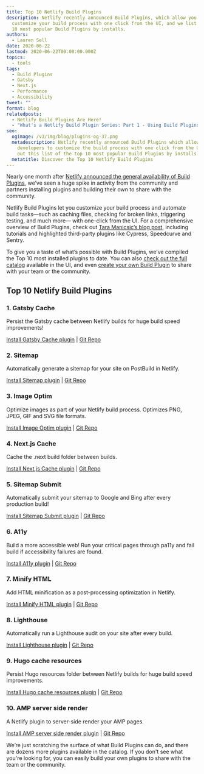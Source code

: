 ```yaml
---
title: Top 10 Netlify Build Plugins
description: Netlify recently announced Build Plugins, which allow you to
  customize your build process with one click from the UI, and we list the top
  10 most popular Build Plugins by installs.
authors:
  - Lauren Sell
date: 2020-06-22
lastmod: 2020-06-22T00:00:00.000Z
topics:
  - tools
tags:
  - Build Plugins
  - Gatsby
  - Next.js
  - Performance
  - Accessibility
tweet: ""
format: blog
relatedposts:
  - Netlify Build Plugins Are Here!
  - "What's a Netlify Build Plugin Series: Part 1 - Using Build Plugins"
seo:
  ogimage: /v3/img/blog/plugins-og-37.png
  metadescription: Netlify recently announced Build Plugins which allows
    developers to customize the build process with one click from the UI. Check
    out this list of the top 10 most popular Build Plugins by installs.
  metatitle: Discover the Top 10 Netlify Build Plugins
---
```

Nearly one month after [Netlify announced the general availability of Build Plugins](https://www.youtube.com/watch?v=w9yrrQBBKos), we’ve seen a huge spike in activity from the community and partners installing plugins and building their own to share with the community.

Netlify Build Plugins let you customize your build process and automate build tasks—such as caching files, checking for broken links, triggering testing, and much more— with one-click from the UI. For a comprehensive overview of Build Plugins, check out [Tara Manicsic’s blog post](https://www.netlify.com/blog/2020/05/27/netlify-build-plugins-are-here/), including tutorials and highlighted third-party plugins like Cypress, Speedcurve and Sentry.

To give you a taste of what’s possible with Build Plugins, we’ve compiled the Top 10 most installed plugins to date. You can also [check out the full catalog](https://app.netlify.com/plugins) available in the UI, and even [create your own Build Plugin](https://docs.netlify.com/configure-builds/build-plugins/create-plugins/) to share with your team or the community.

## Top 10 Netlify Build Plugins

### 1. Gatsby Cache

Persist the Gatsby cache between Netlify builds for huge build speed improvements!

[Install Gatsby Cache plugin](https://app.netlify.com/plugins/netlify-plugin-gatsby-cache/install) | [Git Repo](https://github.com/jlengstorf/netlify-plugin-gatsby-cache)

### 2. Sitemap

Automatically generate a sitemap for your site on PostBuild in Netlify.

[Install Sitemap plugin](https://app.netlify.com/plugins/@netlify/plugin-sitemap/install) | [Git Repo](https://github.com/netlify-labs/netlify-plugin-sitemap)


### 3. Image Optim

Optimize images as part of your Netlify build process. Optimizes PNG, JPEG, GIF and SVG file formats.

[Install Image Optim plugin](https://app.netlify.com/plugins/netlify-plugin-image-optim/install) | [Git Repo](https://github.com/chrisdwheatley/netlify-plugin-image-optim)


### 4. Next.js Cache

Cache the .next build folder between builds.

[Install Next.js Cache plugin](https://app.netlify.com/plugins/netlify-plugin-cache-nextjs/install)
 | [Git Repo](https://github.com/pizzafox/netlify-cache-nextjs)

### 5. Sitemap Submit

Automatically submit your sitemap to Google and Bing after every production build!

[Install Sitemap Submit plugin](https://app.netlify.com/teams/lauren-wedvpv8/plugins/netlify-plugin-submit-sitemap/install) | [Git Repo](https://github.com/netlify-labs/netlify-plugin-sitemap)


### 6. A11y

Build a more accessible web! Run your critical pages through pa11y and fail build if accessibility failures are found.

[Install A11y plugin](https://app.netlify.com/plugins/netlify-plugin-a11y/install) | [Git Repo](https://github.com/netlify-labs/netlify-plugin-a11y)


### 7. Minify HTML

Add HTML minification as a post-processing optimization in Netlify.

[Install Minify HTML plugin](https://app.netlify.com/plugins/netlify-plugin-minify-html/install) | [Git Repo](https://github.com/philhawksworth/netlify-plugin-minify-html)


### 8. Lighthouse

Automatically run a Lighthouse audit on your site after every build.

[Install Lighthouse plugin](https://app.netlify.com/plugins/@netlify/plugin-lighthouse/install) | [Git Repo](https://github.com/netlify-labs/netlify-plugin-lighthouse)


### 9. Hugo cache resources

Persist Hugo resources folder between Netlify builds for huge build speed improvements.

[Install Hugo cache resources plugin](https://app.netlify.com/plugins/netlify-plugin-hugo-cache-resources/install) | [Git Repo](https://github.com/cdeleeuwe/netlify-plugin-hugo-cache-resources)


### 10. AMP server side render

A Netlify plugin to server-side render your AMP pages.

[Install AMP server side render plugin](https://app.netlify.com/plugins/netlify-plugin-amp-server-side-rendering/install) | [Git Repo](https://github.com/martinbean/netlify-plugin-amp-server-side-rendering)


We’re just scratching the surface of what Build Plugins can do, and there are dozens more plugins available in the catalog. If you don't see what you're looking for, you can easily build your own plugins to share with the team or the community.
